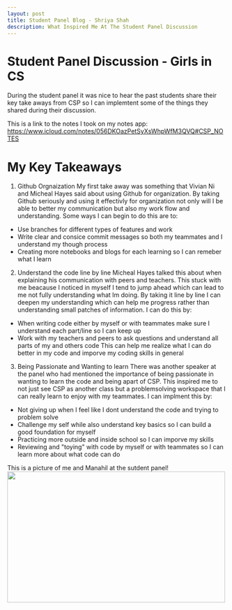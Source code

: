 ```yaml
---
layout: post
title: Student Panel Blog - Shriya Shah
description: What Inspired Me At The Student Panel Discussion
---
```


# Student Panel Discussion - Girls in CS
During the student panel it was nice to hear the past students share their key take aways from CSP so I can implemtent some of the things they shared during their discussion. 

This is a link to the notes I took on my notes app: https://www.icloud.com/notes/056DKOazPetSyXsWhpWfM3QVQ#CSP_NOTES

# My Key Takeaways



1) Github Orgnaization 
My first take away was something that Vivian Ni and Micheal Hayes said about using Github for organization. By taking Github seriously and using it effectivly for organization not only will I be able to better my communication but also my work flow and understanding. Some ways I can begin to do this are to:
- Use branches for different types of features and work
- Write clear and consice commit messages so both my teammates and I understand my though process
- Creating more notebooks and blogs for each learning so I can remeber what I learn

2) Understand the code line by line
Micheal Hayes talked this about when explaining his communication with peers and teachers. This stuck with me beacause I noticed in myself I tend to jump ahead which can lead to me not fully understanding what Im doing. By taking it line by line I can deepen my understanding which can help me progress rather than understanding small patches of information. I can do this by: 
- When writing code either by myself or with teammates make sure I understand each part/line so I can keep up 
- Work with my teachers and peers to ask questions and understand all parts of my and others code
This can help me realize what I can do better in my code and imporve my coding skills in general 

3) Being Passionate and Wanting to learn
There was another speaker at the panel who had mentioned the importance of being passionate in wanting to learn the code and being apart of CSP. This inspired me to not just see CSP as another class but a problemsolving workspace that I can really learn to enjoy with my teammates. I can implment this by: 
- Not giving up when I feel like I dont understand the code and trying to problem solve
- Challenge my self while also understand key basics so I can build a good foundation for myself 
- Practicing more outside and inside school so I can imporve my skills 
- Reviewing and "toying" with code by myself or with teammates so I can learn more about what code can do



This is a picture of me and Manahil at the sutdent panel! 
<span>
<img src="{{site.baseurl}}/images/Studentpanel.png" width = "500"  height = "300"/>
</span>


